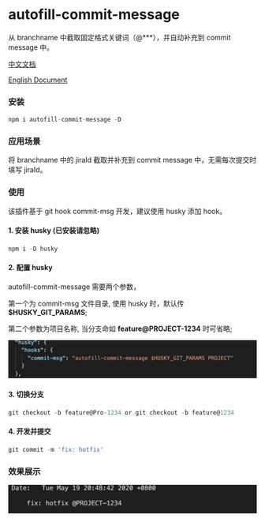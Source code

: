 # autofill-commit-message

从 branchname 中截取固定格式关键词（@***），并自动补充到 commit message 中。

[中文文档](https://github.com/Zwe1/autofill-commit-message/blob/master/README.zh-CN.md)

[English Document](https://github.com/Zwe1/autofill-commit-message)

### 安装

```js
npm i autofill-commit-message -D 
```

### 应用场景

将 branchname 中的 jiraId 截取并补充到 commit message 中，无需每次提交时填写 jiraId。

### 使用

该插件基于 git hook commit-msg 开发，建议使用 husky 添加 hook。

#### 1. 安装 husky (已安装请忽略)

```js
npm i -D husky 
```

#### 2. 配置 husky 

autofill-commit-message 需要两个参数，  

第一个为 commit-msg 文件目录, 使用 husky 时，默认传 **$HUSKY_GIT_PARAMS**;   

第二个参数为项目名称, 当分支命如 **feature@PROJECT-1234** 时可省略;

<img src="./assets/husky.png">


#### 3. 切换分支

```js
git checkout -b feature@Pro-1234 or git checkout -b feature@1234
```

#### 4. 开发并提交

```js
git commit -m 'fix: hotfix'
```

### 效果展示 

<img src="./assets/commit.png">